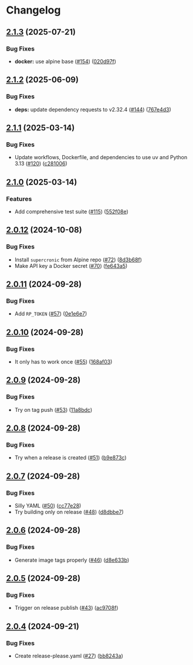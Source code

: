 # Changelog

## [2.1.3](https://github.com/MattKobayashi/amber-alert/compare/v2.1.2...v2.1.3) (2025-07-21)


### Bug Fixes

* **docker:** use alpine base ([#154](https://github.com/MattKobayashi/amber-alert/issues/154)) ([020d97f](https://github.com/MattKobayashi/amber-alert/commit/020d97f7781c21b9084f7127b0cb602911fac1df))

## [2.1.2](https://github.com/MattKobayashi/amber-alert/compare/v2.1.1...v2.1.2) (2025-06-09)


### Bug Fixes

* **deps:** update dependency requests to v2.32.4 ([#144](https://github.com/MattKobayashi/amber-alert/issues/144)) ([767e4d3](https://github.com/MattKobayashi/amber-alert/commit/767e4d31ad1a209a426af6c387d8d07d6745125c))

## [2.1.1](https://github.com/MattKobayashi/amber-alert/compare/v2.1.0...v2.1.1) (2025-03-14)


### Bug Fixes

* Update workflows, Dockerfile, and dependencies to use uv and Python 3.13 ([#120](https://github.com/MattKobayashi/amber-alert/issues/120)) ([c281006](https://github.com/MattKobayashi/amber-alert/commit/c281006c5fd926e608f84bb7d529fd8d2c89c7e5))

## [2.1.0](https://github.com/MattKobayashi/amber-alert/compare/v2.0.12...v2.1.0) (2025-03-14)


### Features

* Add comprehensive test suite ([#115](https://github.com/MattKobayashi/amber-alert/issues/115)) ([552f08e](https://github.com/MattKobayashi/amber-alert/commit/552f08ef4989212b8ed86afbb25814974de3a3c9))

## [2.0.12](https://github.com/MattKobayashi/amber-alert/compare/v2.0.11...v2.0.12) (2024-10-08)


### Bug Fixes

* Install `supercronic` from Alpine repo ([#72](https://github.com/MattKobayashi/amber-alert/issues/72)) ([8d3b68f](https://github.com/MattKobayashi/amber-alert/commit/8d3b68f7590ed053a87e55a29eaf685ee58542e0))
* Make API key a Docker secret ([#70](https://github.com/MattKobayashi/amber-alert/issues/70)) ([fe643a5](https://github.com/MattKobayashi/amber-alert/commit/fe643a5741fad777fe83c860e6b905b2442e5cf0))

## [2.0.11](https://github.com/MattKobayashi/amber-alert/compare/v2.0.10...v2.0.11) (2024-09-28)


### Bug Fixes

* Add `RP_TOKEN` ([#57](https://github.com/MattKobayashi/amber-alert/issues/57)) ([0e1e6e7](https://github.com/MattKobayashi/amber-alert/commit/0e1e6e7db54c85cea3fe881d5d4e861cc5418bf5))

## [2.0.10](https://github.com/MattKobayashi/amber-alert/compare/v2.0.9...v2.0.10) (2024-09-28)


### Bug Fixes

* It only has to work once ([#55](https://github.com/MattKobayashi/amber-alert/issues/55)) ([168af03](https://github.com/MattKobayashi/amber-alert/commit/168af039ad9ea27f9e1da90eed0e32d9360a1191))

## [2.0.9](https://github.com/MattKobayashi/amber-alert/compare/v2.0.8...v2.0.9) (2024-09-28)


### Bug Fixes

* Try on tag push ([#53](https://github.com/MattKobayashi/amber-alert/issues/53)) ([11a8bdc](https://github.com/MattKobayashi/amber-alert/commit/11a8bdcf938e176893356d14f0c5808522e6a150))

## [2.0.8](https://github.com/MattKobayashi/amber-alert/compare/v2.0.7...v2.0.8) (2024-09-28)


### Bug Fixes

* Try when a release is created ([#51](https://github.com/MattKobayashi/amber-alert/issues/51)) ([b9e873c](https://github.com/MattKobayashi/amber-alert/commit/b9e873caa12b5a7bb477b6536dc2f924da9a7989))

## [2.0.7](https://github.com/MattKobayashi/amber-alert/compare/v2.0.6...v2.0.7) (2024-09-28)


### Bug Fixes

* Silly YAML ([#50](https://github.com/MattKobayashi/amber-alert/issues/50)) ([cc77e28](https://github.com/MattKobayashi/amber-alert/commit/cc77e280d5c6b84002e3fc1d25de4fb19dcd7928))
* Try building only on release ([#48](https://github.com/MattKobayashi/amber-alert/issues/48)) ([d8dbbe7](https://github.com/MattKobayashi/amber-alert/commit/d8dbbe7b704212afdf116fa18630a96f2a5ec9ce))

## [2.0.6](https://github.com/MattKobayashi/amber-alert/compare/v2.0.5...v2.0.6) (2024-09-28)


### Bug Fixes

* Generate image tags properly ([#46](https://github.com/MattKobayashi/amber-alert/issues/46)) ([d8e633b](https://github.com/MattKobayashi/amber-alert/commit/d8e633bf2d09d1c8c64cff696339d0f3e9fc0326))

## [2.0.5](https://github.com/MattKobayashi/amber-alert/compare/v2.0.4...v2.0.5) (2024-09-28)


### Bug Fixes

* Trigger on release publish ([#43](https://github.com/MattKobayashi/amber-alert/issues/43)) ([ac9708f](https://github.com/MattKobayashi/amber-alert/commit/ac9708f95f39e0ef213897bdacbea6932a50e7db))

## [2.0.4](https://github.com/MattKobayashi/amber-alert/compare/v2.0.3...v2.0.4) (2024-09-21)


### Bug Fixes

* Create release-please.yaml ([#27](https://github.com/MattKobayashi/amber-alert/issues/27)) ([bb8243a](https://github.com/MattKobayashi/amber-alert/commit/bb8243a28bb439846bb11414bcd5cb6e5451dafe))
